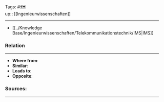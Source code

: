Tags: #🗺️  
up:: [[Ingenieurwissenschaften]]

---

- [[../Knowledge Base/Ingenieurwissenschaften/Telekommunikationstechnik/IMS|IMS]]


### Relation
---
- **Where from**:  
- **Similar**: 
- **Leads to**: 
- **Opposite**: 

### Sources:
---
